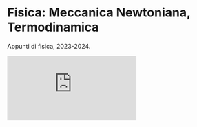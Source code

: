 # Fisica: Meccanica Newtoniana, Termodinamica
Appunti di fisica, 2023-2024.

![alt text](https://github.com/zenosaltt/courses-phy/src/cover/bookcover.pdf)
